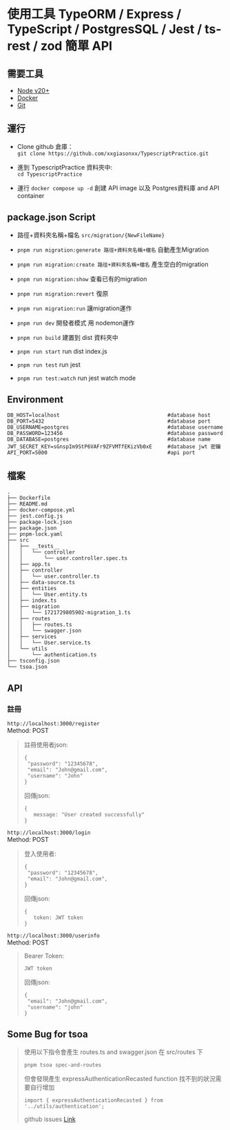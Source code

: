 # 使用工具 TypeORM / Express / TypeScript / PostgresSQL / Jest / ts-rest / zod 簡單 API

## 需要工具

- [Node v20+](https://nodejs.org/)
- [Docker](https://www.docker.com/)
- [Git](https://git-scm.com/)

## 運行

- Clone github 倉庫：\
`git clone https://github.com/xxgiasonxx/TypescriptPractice.git`

- 進到 TypescriptPractice 資料夾中: \
`cd TypescriptPractice`

- 運行 `docker compose up -d` 創建 API image 以及 Postgres資料庫 and API container

## package.json Script

- 路徑+資料夾名稱+檔名 `src/migration/{NewFileName}`

- `pnpm run migration:generate 路徑+資料夾名稱+檔名` 自動產生Migration

- `pnpm run migration:create 路徑+資料夾名稱+檔名` 產生空白的migration

- `pnpm run migration:show` 查看已有的migration

- `pnpm run migration:revert` 復原

- `pnpm run migration:run` 讓migration運作

- `pnpm run dev` 開發者模式 用 nodemon運作

- `pnpm run build` 建置到 dist 資料夾中

- `pnpm run start` run dist index.js

- `pnpm run test` run jest

- `pnpm run test:watch` run jest watch mode

## Environment

```
DB_HOST=localhost                                   #database host
DB_PORT=5432                                        #database port
DB_USERNAME=postgres                                #database username
DB_PASSWORD=123456                                  #database password
DB_DATABASE=postgres                                #database name
JWT_SECRET_KEY=sGnspIm9StP6VAFr9ZFVMTfEKizVb0xE     #database jwt 密鑰
API_PORT=5000                                       #api port
```

## 檔案

```
.
├── Dockerfile
├── README.md
├── docker-compose.yml
├── jest.config.js
├── package-lock.json
├── package.json
├── pnpm-lock.yaml
├── src
│   ├── __tests__
│   │   └── controller
│   │       └── user.controller.spec.ts
│   ├── app.ts
│   ├── controller
│   │   └── user.controller.ts
│   ├── data-source.ts
│   ├── entities
│   │   └── User.entity.ts
│   ├── index.ts
│   ├── migration
│   │   └── 1721729805902-migration_1.ts
│   ├── routes
│   │   ├── routes.ts
│   │   └── swagger.json
│   ├── services
│   │   └── User.service.ts
│   └── utils
│       └── authentication.ts
├── tsconfig.json
└── tsoa.json
```

## API

### 註冊

`http://localhost:3000/register`\
Method: POST
>註冊使用者json:
>
>```
>{
>  "password": "12345678",
>  "email": "John@gmail.com",
>  "username": "John"
>}
>```
>
>回傳json:
>
>```
>{
>    message: "User created successfully"
>}
>```

`http://localhost:3000/login`\
Method: POST
>登入使用者:
>
>```
>{
>  "password": "12345678",
>  "email": "John@gmail.com",
>}
>```
>
>回傳json:
>
>```
>{
>    token: JWT token
>}
>```

`http://localhost:3000/userinfo`\
Method: POST
>Bearer Token:
>
>```
>JWT token
>```
>
>回傳json:
>
>```
>{
>  "email": "John@gmail.com",
>  "username": "john"
>}
>```

## Some Bug for tsoa
>
>使用以下指令會產生 routes.ts and swagger.json 在 src/routes 下
>
>```
> pnpm tsoa spec-and-routes
>```
>
> 但會發現產生 expressAuthenticationRecasted function 找不到的狀況需要自行增加
>
>```
> import { expressAuthenticationRecasted } from '../utils/authentication';
>```
>
> github issues
> [Link](https://github.com/lukeautry/tsoa/issues/1624)
